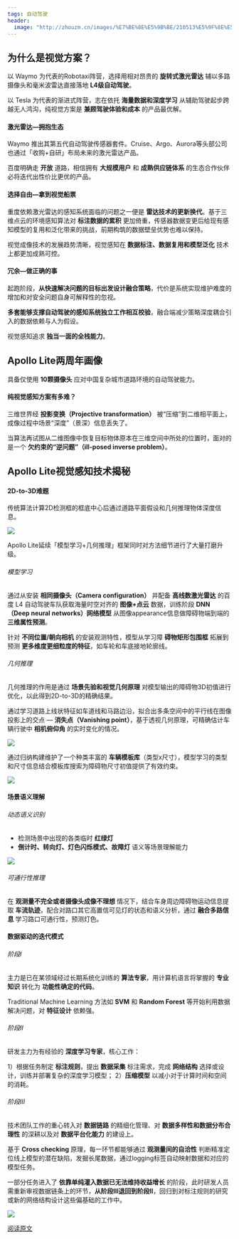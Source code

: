 ```yaml
---
tags: 自动驾驶
header:
  image: "http://zhouzm.cn/images/%E7%BE%8E%E5%9B%BE/210513%E5%9F%8E%E5%B8%822.jpg"
---
```




## 为什么是视觉方案？

以 Waymo 为代表的Robotaxi阵营，选择用相对昂贵的 **旋转式激光雷达** 辅以多路摄像头和毫米波雷达直接落地 **L4级自动驾驶**。

以 Tesla 为代表的渐进式阵营，志在依托 **海量数据和深度学习** 从辅助驾驶起步跨越无人鸿沟，纯视觉方案是 **兼顾驾驶体验和成本** 的产品最优解。



#### 激光雷达—拥抱生态

Waymo 推出其第五代自动驾驶传感器套件。Cruise、Argo、Aurora等头部公司也通过「收购+自研」布局未来的激光雷达产品。

百度明确走 **开放** 道路，相信拥有 **大规模用户** 和 **成熟供应链体系** 的生态合作伙伴必将迭代出性价比更优的产品。



#### 选择自由—拿到视觉船票

重度依赖激光雷达的感知系统面临的问题之一便是 **雷达技术的更新换代**。基于三维点云的环境感知算法对 **标注数据的累积** 更加倚重，传感器数据变更后给现有感知模型的复用和泛化带来的挑战，前期构筑的数据壁垒优势也难以保持。

视觉成像技术的发展趋势清晰，视觉感知在 **数据标注、数据复用和模型泛化** 技术上都更加成熟可控。



#### 冗余—做正确的事

起跑阶段，**从快速解决问题的目标出发设计融合策略**，代价是系统实现维护难度的增加和对安全问题自身可解释性的忽视。

**多套能够支撑自动驾驶的感知系统独立工作相互校验**，融合端减少策略深度耦合引入的数据依赖与人为假设。

视觉感知追求 **独当一面的全栈能力**。



## Apollo Lite两周年画像

具备仅使用 **10颗摄像头** 应对中国复杂城市道路环境的自动驾驶能力。



#### 纯视觉感知方案有多难？

三维世界经 **投影变换（Projective transformation）** 被“压缩”到二维相平面上，成像过程中场景“深度”（景深）信息丢失了。

当算法再试图从二维图像中恢复目标物体原本在三维空间中所处的位置时，面对的是一个 **欠约束的“逆问题”（ill-posed inverse problem）**。



## Apollo Lite视觉感知技术揭秘

#### 2D-to-3D难题

传统算法计算2D检测框的框底中心后通过道路平面假设和几何推理物体深度信息。

![](http://zhouzm.cn/DailyRead/assets/images/210428-Apollo-%E4%BC%A0%E7%BB%9F2Dto3D.webp)

Apollo Lite延续「模型学习+几何推理」框架同时对方法细节进行了大量打磨升级。



###### 模型学习

通过从安装 **相同摄像头（Camera configuration）** 并配备 **高线数激光雷达** 的百度 L4 自动驾驶车队获取海量时空对齐的 **图像+点云** 数据，训练阶段 **DNN（Deep neural networks）网络模型** 从图像appearance信息做障碍物端到端的 **三维属性预测**。

针对 **不同位置/朝向相机** 的安装观测特性，模型从学习障 **碍物矩形包围框** 拓展到预测 **更多维度更细粒度的特征**，如车轮和车底接地轮廓线。



###### 几何推理

几何推理的作用是通过 **场景先验和视觉几何原理** 对模型输出的障碍物3D初值进行优化，以此得到2D-to-3D的精确结果。

通过学习道路上线状特征如车道线和马路边沿，拟合出多条空间中的平行线在图像投影上的交点 — **消失点（Vanishing point）**，基于透视几何原理，可精确估计车辆行驶中 **相机俯仰角** 的实时变化的情况。

![](http://zhouzm.cn/DailyRead/assets/images/210428-Apollo-%E6%B6%88%E5%A4%B1%E7%82%B9%E4%BC%B0%E8%AE%A1.webp)

通过归纳构建维护了一个种类丰富的 **车辆模板库**（类型x尺寸），模型学习的类型和尺寸信息结合模板库搜索为障碍物尺寸初值提供了有效约束。

![](http://zhouzm.cn/DailyRead/assets/images/210428-Apollo-%E8%BD%A6%E8%BE%86%E6%A8%A1%E6%9D%BF%E5%BA%93.png)



#### 场景语义理解

###### 动态语义识别

* 检测场景中出现的各类临时 **红绿灯**
* **倒计时、转向灯、灯色闪烁模式、故障灯** 语义等场景理解能力

![](http://zhouzm.cn/DailyRead/assets/images/210428-Apollo-%E7%BA%A2%E7%BB%BF%E7%81%AF%E5%8A%A8%E6%80%81%E8%AF%AD%E4%B9%89%E8%AF%86%E5%88%AB.webp)



###### 可通行性推理

在 **观测量不完全或者摄像头成像不理想** 情况下，结合车身周边障碍物运动信息提取 **车流轨迹**，配合对路口其它高置信可见灯的状态和语义分析，通过 **融合多路信息** 学习路口可通行性，预测灯色。



#### 数据驱动的迭代模式



###### 阶段Ⅰ

主力是已在某领域经过长期系统化训练的 **算法专家**，用计算机语言将掌握的 **专业知识** 转化为 **功能性确定的代码**。

Traditional Machine Learning 方法如 **SVM** 和 **Random Forest** 等开始利用数据解决问题，对 **特征设计** 依赖强。



###### 阶段Ⅱ

研发主力为有经验的 **深度学习专家**，核心工作：

1）根据任务制定 **标注规则**，提出 **数据采集** 标注需求，完成 **网络结构** 选择或设计，训练并部署复杂的深度学习模型；
2）**压缩模型** 以减小对于计算时间和空间的消耗。



###### 阶段Ⅲ

技术团队工作的重心转入对 **数据链路** 的精细化管理、对 **数据多样性和数据分布合理性** 的深耕以及对 **数据平台化能力** 的建设上。

基于 **Cross checking** 原理，每一环节都能够通过 **观测量间的自洽性** 判断精准定位线上模型的潜在缺陷，发掘长尾数据，通过logging标签自动映射数据和对应的模型任务。

一部分任务进入了 **依靠单纯灌入数据已无法维持收益增长** 的阶段，此时研发人员需重新审视数据链条上的环节，**从阶段Ⅲ退回到阶段Ⅱ**，回归到对标注规则的研究或新的网络结构设计这些偏基础的工作中。





![](http://zhouzm.cn/DailyRead/assets/images/210428-Apollo-3%E4%B8%AA%E9%98%B6%E6%AE%B5.webp)

[阅读原文](https://mp.weixin.qq.com/s/pTKLFlLD6rF5N609XM9-Fg)